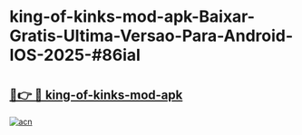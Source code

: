 # king-of-kinks-mod-apk-Baixar-Gratis-Ultima-Versao-Para-Android-IOS-2025-#86ial

# <h2><a href="https://ainizakaria.my?title=king-of-kinks-mod-apk&ref=24M">🔗👉 🔴 king-of-kinks-mod-apk</a></h2>

[![acn](https://github.com/user-attachments/assets/0f9c940e-d8b0-45ae-aac7-cd30a18b3e1c)](https://ainizakaria.my?title=king-of-kinks-mod-apk&ref=24M)

